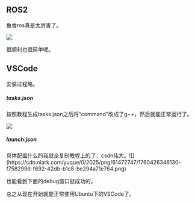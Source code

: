 <h2 id="Vt0Qr">ROS2</h2>
鱼香ros真是太厉害了。

![](https://cdn.nlark.com/yuque/0/2025/png/61472747/1760408802444-dd7ee1a7-8489-4589-a2bb-0c99162557ac.png)

很顺利也很简单呢。

<h2 id="JS7SV">VSCode</h2>
安装过程略。

<h5 id="qDGVd">tasks.json</h5>
按照教程生成tasks.json之后将"command"改成了g++，然后就能正常运行了。

![](https://cdn.nlark.com/yuque/0/2025/png/61472747/1760425988115-f853b352-e947-44f5-a563-91cf9e3c47eb.png)

<h5 id="gY5Xw">launch.json</h5>
具体配置什么的我就全复制教程上的了，csdn伟大。![](https://cdn.nlark.com/yuque/0/2025/png/61472747/1760426346130-f758299d-f692-42db-b1c8-be294a71e764.png)

也能看到下面的debug窗口挺成功的。

总之从现在开始就能正常使用Ubuntu下的VSCode了。




